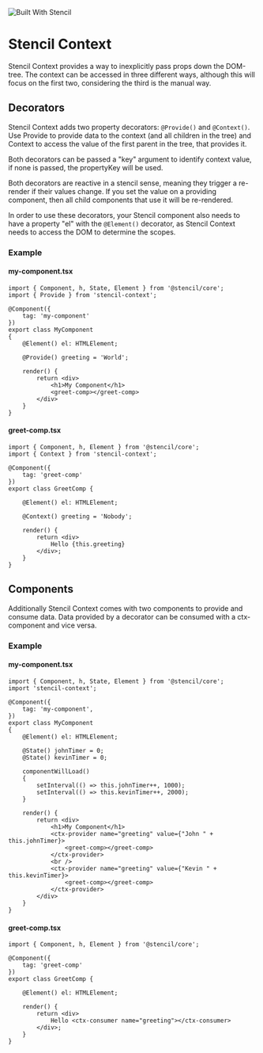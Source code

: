 ![Built With Stencil](https://img.shields.io/badge/-Built%20With%20Stencil-16161d.svg?logo=data%3Aimage%2Fsvg%2Bxml%3Bbase64%2CPD94bWwgdmVyc2lvbj0iMS4wIiBlbmNvZGluZz0idXRmLTgiPz4KPCEtLSBHZW5lcmF0b3I6IEFkb2JlIElsbHVzdHJhdG9yIDE5LjIuMSwgU1ZHIEV4cG9ydCBQbHVnLUluIC4gU1ZHIFZlcnNpb246IDYuMDAgQnVpbGQgMCkgIC0tPgo8c3ZnIHZlcnNpb249IjEuMSIgaWQ9IkxheWVyXzEiIHhtbG5zPSJodHRwOi8vd3d3LnczLm9yZy8yMDAwL3N2ZyIgeG1sbnM6eGxpbms9Imh0dHA6Ly93d3cudzMub3JnLzE5OTkveGxpbmsiIHg9IjBweCIgeT0iMHB4IgoJIHZpZXdCb3g9IjAgMCA1MTIgNTEyIiBzdHlsZT0iZW5hYmxlLWJhY2tncm91bmQ6bmV3IDAgMCA1MTIgNTEyOyIgeG1sOnNwYWNlPSJwcmVzZXJ2ZSI%2BCjxzdHlsZSB0eXBlPSJ0ZXh0L2NzcyI%2BCgkuc3Qwe2ZpbGw6I0ZGRkZGRjt9Cjwvc3R5bGU%2BCjxwYXRoIGNsYXNzPSJzdDAiIGQ9Ik00MjQuNywzNzMuOWMwLDM3LjYtNTUuMSw2OC42LTkyLjcsNjguNkgxODAuNGMtMzcuOSwwLTkyLjctMzAuNy05Mi43LTY4LjZ2LTMuNmgzMzYuOVYzNzMuOXoiLz4KPHBhdGggY2xhc3M9InN0MCIgZD0iTTQyNC43LDI5Mi4xSDE4MC40Yy0zNy42LDAtOTIuNy0zMS05Mi43LTY4LjZ2LTMuNkgzMzJjMzcuNiwwLDkyLjcsMzEsOTIuNyw2OC42VjI5Mi4xeiIvPgo8cGF0aCBjbGFzcz0ic3QwIiBkPSJNNDI0LjcsMTQxLjdIODcuN3YtMy42YzAtMzcuNiw1NC44LTY4LjYsOTIuNy02OC42SDMzMmMzNy45LDAsOTIuNywzMC43LDkyLjcsNjguNlYxNDEuN3oiLz4KPC9zdmc%2BCg%3D%3D&colorA=16161d&style=flat-square)

# Stencil Context

Stencil Context provides a way to inexplicitly pass props down the DOM-tree. 
The context can be accessed in three different ways, although this will focus on the first two, considering the third is the manual way.

## Decorators

Stencil Context adds two property decorators: ```@Provide()``` and ```@Context()```.
Use Provide to provide data to the context (and all children in the tree) and Context to access the value of the first parent in the tree, that provides it.

Both decorators can be passed a "key" argument to identify context value, if none is passed, the propertyKey will be used.

Both decorators are reactive in a stencil sense, meaning they trigger a re-render if their values change. If you set the value on a providing component, then all child components that use it will be re-rendered.

In order to use these decorators, your Stencil component also needs to have a property "el" with the ```@Element()``` decorator, as Stencil Context needs to access the DOM to determine the scopes.

### Example

#### my-component.tsx

```tsx
import { Component, h, State, Element } from '@stencil/core';
import { Provide } from 'stencil-context';

@Component({
	tag: 'my-component'
})
export class MyComponent 
{
	@Element() el: HTMLElement;

	@Provide() greeting = 'World';

	render() {
        return <div>
            <h1>My Component</h1>
            <greet-comp></greet-comp>
        </div>
	}
}
```

#### greet-comp.tsx

```tsx
import { Component, h, Element } from '@stencil/core';
import { Context } from 'stencil-context';

@Component({
    tag: 'greet-comp'
})
export class GreetComp {

    @Element() el: HTMLElement;

	@Context() greeting = 'Nobody';

    render() {
        return <div>
            Hello {this.greeting}
        </div>;
    }
}
```

## Components

Additionally Stencil Context comes with two components to provide and consume data. Data provided by a decorator can be consumed with a ctx-component and vice versa.

### Example

#### my-component.tsx
```tsx
import { Component, h, State, Element } from '@stencil/core';
import 'stencil-context';

@Component({
	tag: 'my-component',
})
export class MyComponent 
{
	@Element() el: HTMLElement;

	@State() johnTimer = 0;
	@State() kevinTimer = 0;

	componentWillLoad()
	{
		setInterval(() => this.johnTimer++, 1000);
		setInterval(() => this.kevinTimer++, 2000);
	}

	render() {
		return <div>
			<h1>My Component</h1>
			<ctx-provider name="greeting" value={"John " + this.johnTimer}>
				<greet-comp></greet-comp>
			</ctx-provider>
			<br />
			<ctx-provider name="greeting" value={"Kevin " + this.kevinTimer}>
				<greet-comp></greet-comp>
			</ctx-provider>
		</div>
	}
}
```

#### greet-comp.tsx
```tsx
import { Component, h, Element } from '@stencil/core';

@Component({
    tag: 'greet-comp'
})
export class GreetComp {

    @Element() el: HTMLElement;

    render() {
        return <div>
            Hello <ctx-consumer name="greeting"></ctx-consumer>
        </div>;
    }
}
```
